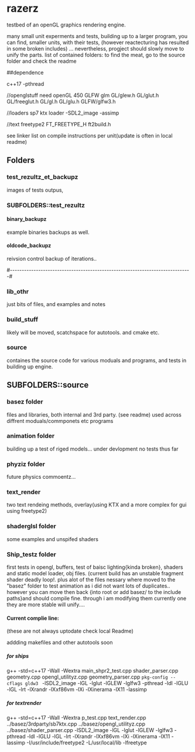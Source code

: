 
# razerz
testbed of an openGL graphics rendering engine.

many small unit experments and tests, building up to a larger program, you can find, smaller units,
with their tests, (however reactecturing has resulted in some broken includes)
... nevertheless, progject should slowly move to unify the parts.
list of contained folders: to find the meat, go to the source folder and check the readme

##dependence

c++17
-pthread

//openglstuff
need openGL 450
GLFW
glm
GL/glew.h
GL/glut.h
GL/freeglut.h
GL/gl.h
GL/glu.h
GLFW/glfw3.h

//loaders
sp7 ktx loader
-SDL2_image
-assimp

//text freetype2
FT_FREETYPE_H
ft2build.h

see linker list on compile instructions per unit(update is often in local readme)

## Folders

### test_rezultz_et_backupz
images of tests outpus,

### SUBFOLDERS::test_rezultz
#### binary_backupz
example binaries backups as well.
#### oldcode_backupz
reivsion control backup of iterations..

#-----------------------------------------------------------------------------#

### lib_othr
just bits of files, and examples and notes

### build_stuff
likely will be moved, scatchspace for autotools. and cmake etc.

### source
containes the source code for various moduals and programs, and tests in building up engine.

## SUBFOLDERS::source

### basez folder
files and libraries, both internal and 3rd party. (see readme) used across diffrent moduals/commponets etc
programs

### animation folder
building up a test of riged models... under devlopment no tests thus far

### phyziz folder
future physics commoentz...

### text_render
two text rendeing methods, overlay(using KTX and a more complex for gui using freetype2)

### shaderglsl folder
some examples and unspifed shaders

### Ship_testz folder
first tests in opengl, buffers, test of baisc lighting{kinda broken}, shaders and static model loader, obj files.  (current build has an  unstable fragment shader deadly loop!. plus alot of the files nessary where moved to the "basez" folder to test animation as i did not want lots of duplicates.. however you can move then back {into root or add basez/ to the include paths}and should compile fine. through i am modifying them currently one they are more stable will unify....

#### Current complie line:
(these are not always uptodate check local Readme)

addding makefiles and other autotools soon

##### for ships
g++ -std=c++17  -Wall -Wextra  main_shpr2_test.cpp   shader_parser.cpp  geometry.cpp opengl_utilityz.cpp geometry_parser.cpp  `pkg-config --cflags gldw3 ` -lSDL2_image -lGL -lglut -lGLEW -lglfw3 -pthread -ldl -lGLU -lGL -lrt -lXrandr -lXxf86vm -lXi -lXinerama -lX11 -lassimp

##### for textrender
g++ -std=c++17  -Wall -Wextra   p_test.cpp text_render.cpp ../basez/3rdparty/sb7ktx.cpp
../basez/opengl_utilityz.cpp  ../basez/shader_parser.cpp
-lSDL2_image -lGL -lglut -lGLEW -lglfw3 -pthread -ldl -lGLU -lGL -lrt -lXrandr
-lXxf86vm -lXi -lXinerama -lX11 -lassimp -I/usr/include/freetype2  -L/usr/local/lib -lfreetype
